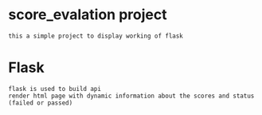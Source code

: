 # score_evalation project
    this a simple project to display working of flask
# Flask
    flask is used to build api
    render html page with dynamic information about the scores and status (failed or passed)
    